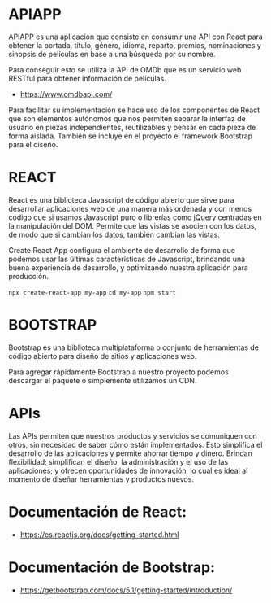 # APIAPP

APIAPP es una aplicación que consiste en consumir una API con React para obtener la portada, título, género, idioma, reparto, premios, nominaciones y sinopsis de películas en base a una búsqueda por su nombre.

Para conseguir esto se utiliza la API de OMDb que es un servicio web RESTful para obtener información de películas.

- https://www.omdbapi.com/

Para facilitar su implementación se hace uso de los componentes de React que son elementos autónomos que nos permiten separar la interfaz de usuario en piezas independientes, reutilizables y pensar en cada pieza de forma aislada. También se incluye en el proyecto el framework Bootstrap para el diseño.

# REACT

React es una biblioteca Javascript de código abierto que sirve para desarrollar aplicaciones web de una manera más ordenada y con menos código que si usamos Javascript puro o librerías como jQuery centradas en la manipulación del DOM. Permite que las vistas se asocien con los datos, de modo que si cambian los datos, también cambian las vistas.

Create React App configura el ambiente de desarrollo de forma que podemos usar las últimas características de Javascript, brindando una buena experiencia de desarrollo, y optimizando nuestra aplicación para producción.

`npx create-react-app my-app`
`cd my-app`
`npm start`

# BOOTSTRAP

Bootstrap es una biblioteca multiplataforma o conjunto de herramientas de código abierto para diseño de sitios y aplicaciones web.

Para agregar rápidamente Bootstrap a nuestro proyecto podemos descargar el paquete o simplemente utilizamos un CDN.

# APIs

Las APIs permiten que nuestros productos y servicios se comuniquen con otros, sin necesidad de saber cómo están implementados. Esto simplifica el desarrollo de las aplicaciones y permite ahorrar tiempo y dinero. Brindan flexibilidad; simplifican el diseño, la administración y el uso de las aplicaciones; y ofrecen oportunidades de innovación, lo cual es ideal al momento de diseñar herramientas y productos nuevos.

# Documentación de React:

- https://es.reactjs.org/docs/getting-started.html

# Documentación de Bootstrap:

- https://getbootstrap.com/docs/5.1/getting-started/introduction/
